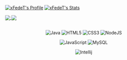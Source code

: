 [![xFedeT's Profile](https://github-readme-stats.vercel.app/api?username=xFedeT&theme=tokyonight)](https://github.com/xFedeT/xFedeT/) 
[![xFedeT's Stats](https://github-readme-stats.vercel.app/api/top-langs/?username=xFedeT&theme=tokyonight)](https://github.com/xFedeT/xFedeT/)

<a href="https://github.com/xFedeT/xFedeT">
  <img align="center" src="https://github-readme-stats.vercel.app/api/pin/?username=xFedeT&repo=xFedeT&theme=tokyonight" />
</a>
<a href="https://github.com/xFedeT/TangerineMC">
  <img align="center" src="https://github-readme-stats.vercel.app/api/pin/?username=xFedeT&repo=TangerineMC&theme=tokyonight" />
</a>
<br></br>
<p align="center">
    <img alt="Java" src="https://img.shields.io/badge/java-%23ED8B00.svg?&style=for-the-badge&logo=java&logoColor=white"/>
    <img alt="HTML5" src="https://img.shields.io/badge/html5-%23E34F26.svg?&style=for-the-badge&logo=html5&logoColor=white"/>
    <img alt="CSS3" src="https://img.shields.io/badge/css3-%231572B6.svg?&style=for-the-badge&logo=css3&logoColor=white"/>
    <img alt="NodeJS" src="https://img.shields.io/badge/node.js-%2343853D.svg?&style=for-the-badge&logo=node.js&logoColor=white"/>
</p>
<p align="center">
    <img alt="JavaScript" src="https://img.shields.io/badge/javascript-%23323330.svg?&style=for-the-badge&logo=javascript&logoColor=%23F7DF1E"/>
    <img alt="MySQL" src="https://img.shields.io/badge/mysql-%2300f.svg?&style=for-the-badge&logo=mysql&logoColor=white"/>
</p>
<p align="center">
    <img alt="Intellij" src="https://img.shields.io/badge/IntelliJIDEA-000000.svg?style=for-the-badge&logo=intellij-idea&logoColor=white"/>
</p>

<!-- # xFedeT

<p>☕️ | Java developer</p>
<p>💻 | JavaScript developer</p>
<p>📋 | Html developer</p>
<p>📐 | Css developer</p>

[![xFedeT's GitHub stats](https://github-readme-stats.vercel.app/api?username=xFedeT&theme=tokyonight)](https://github.com/anuraghazra/github-readme-stats)
[⠀](https://github.com/xFedeT)
[![xFedeT's GitHub stats](https://github-readme-stats.vercel.app/api/top-langs/?username=xFedeT&theme=tokyonight)](https://github.com/xFedeT/xFedeT/)

<div>
  <a href="https://github.com/YumaHisai/">
    <img height="350" src="https://i.imgur.com/OUXal4M.png">
  </a>
  ⠀⠀⠀
  <a href="https://github.com/SpeedersCoders">⠀⠀⠀
    <img height="140" src="https://i.imgur.com/Fpll68w.png">
  </a>
    ⠀⠀⠀
  <a href="https://github.com/xFedeT/">⠀⠀⠀
    <img height="350" src="https://i.imgur.com/ge0064W.png">
  </a>
</div> -->

<!-- <a href="https://github.com/xFedeT/Gangs">
  <img align="center" src="https://github-readme-stats.vercel.app/api/pin/?username=xFedeT&repo=Gangs&theme=tokyonight" />
</a> -->
